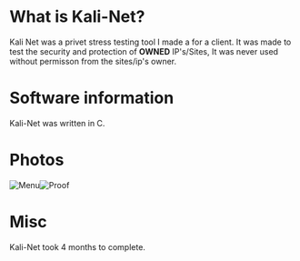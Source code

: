 # What is Kali-Net?
Kali Net was a privet stress testing tool I made a for a client.
It was made to test the security and protection of __OWNED__ IP's/Sites, It was never used without permisson from the sites/ip's owner.

# Software information
Kali-Net was written in C.

# Photos

![Menu](https://z.zz.fo/D9G9n.png)![Proof](https://z.zz.fo/vWj5Q.png)



# Misc
Kali-Net took 4 months to complete.

